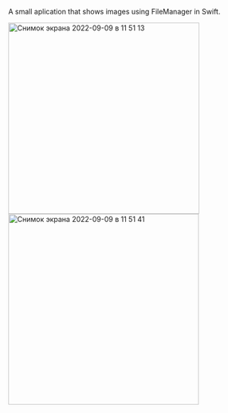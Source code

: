 A small aplication that shows images using FileManager in Swift.


<img width="383" alt="Снимок экрана 2022-09-09 в 11 51 13" src="https://user-images.githubusercontent.com/60157413/189312337-ab110eac-9416-42b6-b28f-7d7fe8c3d00b.png">

<img width="382" alt="Снимок экрана 2022-09-09 в 11 51 41" src="https://user-images.githubusercontent.com/60157413/189312351-b14553d8-9c65-4721-a34b-afb9bac6bf98.png">
